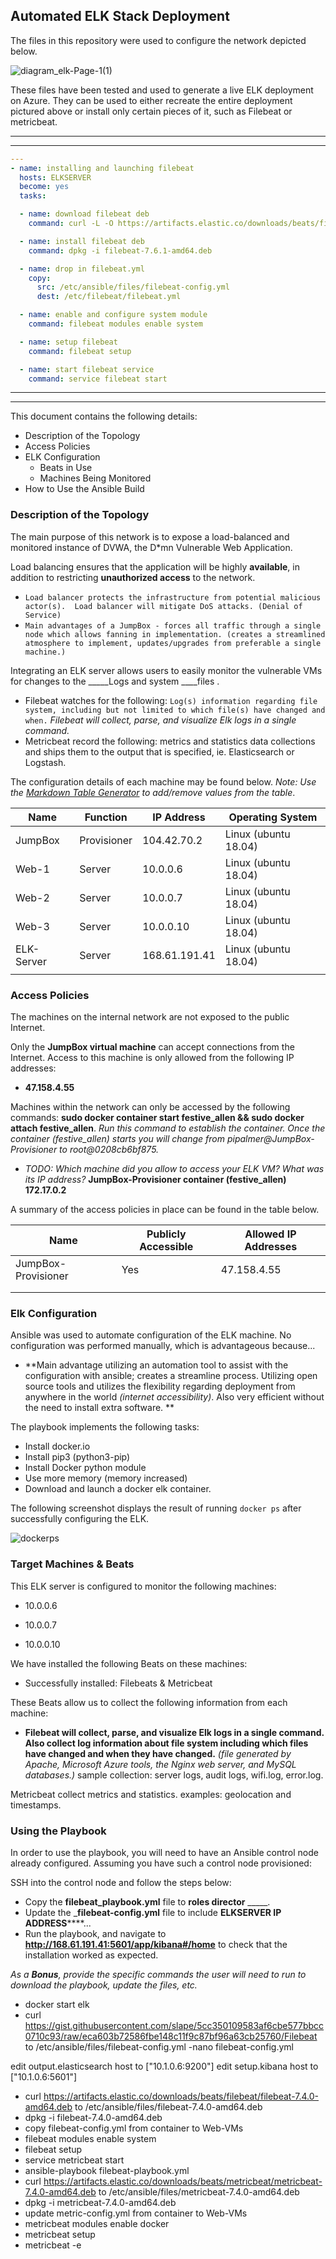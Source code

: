 ## Automated ELK Stack Deployment

The files in this repository were used to configure the network depicted below.

![diagram_elk-Page-1(1)](../Diagrams/diagram_elk-Page-1(1).png)   

These files have been tested and used to generate a live ELK deployment on Azure. They can be used to either recreate the entire deployment pictured above or install only certain pieces of it, such as Filebeat or metricbeat.

---
---

```yml
---
- name: installing and launching filebeat
  hosts: ELKSERVER
  become: yes
  tasks:

  - name: download filebeat deb
    command: curl -L -O https://artifacts.elastic.co/downloads/beats/filebeat/filebeat-7.6.1-amd64.deb

  - name: install filebeat deb
    command: dpkg -i filebeat-7.6.1-amd64.deb

  - name: drop in filebeat.yml
    copy:
      src: /etc/ansible/files/filebeat-config.yml
      dest: /etc/filebeat/filebeat.yml

  - name: enable and configure system module
    command: filebeat modules enable system

  - name: setup filebeat
    command: filebeat setup

  - name: start filebeat service
    command: service filebeat start
```

---


---
This document contains the following details:
- Description of the Topology
- Access Policies
- ELK Configuration
  - Beats in Use
  - Machines Being Monitored
- How to Use the Ansible Build


### Description of the Topology

The main purpose of this network is to expose a load-balanced and monitored instance of DVWA, the D*mn Vulnerable Web Application.

Load balancing ensures that the application will be highly  **available**, in addition to restricting **unauthorized access** to the network.
- ``Load balancer protects the infrastructure from potential malicious actor(s).  Load balancer will mitigate DoS attacks. (Denial of Service)``    
- ``Main advantages of a JumpBox - forces all traffic through a single node which allows fanning in implementation. (creates a streamlined atmosphere to implement, updates/upgrades from preferable a single machine.)`` 

Integrating an ELK server allows users to easily monitor the vulnerable VMs for changes to the _____Logs and system ____files .
- Filebeat watches for the following: ``Log(s) information regarding file system, including but not limited to which file(s) have changed and when.`` *Filebeat will collect, parse, and visualize Elk logs in a single command.*
- Metricbeat record the following:  metrics and statistics data collections and ships them to the output that is specified, ie. Elasticsearch or Logstash. 

The configuration details of each machine may be found below.
_Note: Use the [Markdown Table Generator](http://www.tablesgenerator.com/markdown_tables) to add/remove values from the table_.

| Name       | Function    | IP Address    | Operating System     |
| ---------- | ----------- | ------------- | -------------------- |
| JumpBox    | Provisioner | 104.42.70.2   | Linux (ubuntu 18.04) |
| Web-1      | Server      | 10.0.0.6      | Linux (ubuntu 18.04) |
| Web-2      | Server      | 10.0.0.7      | Linux (ubuntu 18.04) |
| Web-3      | Server      | 10.0.0.10     | Linux (ubuntu 18.04) |
| ELK-Server | Server      | 168.61.191.41 | Linux (ubuntu 18.04) |
|            |             |               |                      |

### Access Policies

The machines on the internal network are not exposed to the public Internet. 

Only the **JumpBox virtual machine** can accept connections from the Internet. Access to this machine is only allowed from the following IP addresses:
- **47.158.4.55**

Machines within the network can only be accessed by the following commands: **sudo docker container start festive_allen && sudo docker attach festive_allen**.  *Run this command to establish the container.  Once the container (festive_allen) starts you will change from pipalmer@JumpBox-Provisioner to root@0208cb6bf875.*
- _TODO: Which machine did you allow to access your ELK VM? What was its IP address?_  **JumpBox-Provisioner container (festive_allen) 172.17.0.2**

A summary of the access policies in place can be found in the table below.

| Name                | Publicly Accessible   | Allowed IP Addresses |
| ------------------- | --------------------- | -------------------- |
| JumpBox-Provisioner | Yes                   | 47.158.4.55          |
|                     |                       |                      |
|                     |                       |                      |

### Elk Configuration

Ansible was used to automate configuration of the ELK machine. No configuration was performed manually, which is advantageous because...
- **Main advantage utilizing an automation tool to assist with the  configuration with ansible; creates a streamline process.  Utilizing open source tools and utilizes the flexibility regarding deployment from anywhere in the world *(internet accessibility)*.  Also very efficient without the need to install extra software.     **

The playbook implements the following tasks:
- Install docker.io
- Install pip3 (python3-pip)
- Install Docker python module
- Use more memory (memory increased)
- Download and launch a docker elk container.

The following screenshot displays the result of running `docker ps` after successfully configuring the ELK.

![dockerps](../Diagrams/dockerps.PNG) 


### Target Machines & Beats
This ELK server is configured to monitor the following machines:

- 10.0.0.6

- 10.0.0.7

- 10.0.0.10

  

We have installed the following Beats on these machines:
- Successfully installed: Filebeats & Metricbeat

These Beats allow us to collect the following information from each machine:
- **Filebeat will collect, parse, and visualize Elk logs in a single command.  Also collect log information about file system including which files have changed and when they have changed.** *(file generated by Apache, Microsoft Azure tools, the Nginx web server, and MySQL databases.)*  sample collection: server logs, audit logs, wifi.log, error.log.

 Metricbeat collect metrics and statistics. examples: geolocation and timestamps.  

### Using the Playbook
In order to use the playbook, you will need to have an Ansible control node already configured. Assuming you have such a control node provisioned: 

SSH into the control node and follow the steps below:
- Copy the **filebeat_playbook.yml** file to **roles director** _____.
- Update the _**filebeat-config.yml** file to include **ELKSERVER IP ADDRESS******...
- Run the playbook, and navigate to **http://168.61.191.41:5601/app/kibana#/home** to check that the installation worked as expected.

_As a **Bonus**, provide the specific commands the user will need to run to download the playbook, update the files, etc._
- docker start elk
- curl https://gist.githubusercontent.com/slape/5cc350109583af6cbe577bbcc0710c93/raw/eca603b72586fbe148c11f9c87bf96a63cb25760/Filebeat to /etc/ansible/files/filebeat-config.yml
-nano filebeat-config.yml

edit output.elasticsearch host to ["10.1.0.6:9200"]
edit setup.kibana host to ["10.1.0.6:5601"]

- curl https://artifacts.elastic.co/downloads/beats/filebeat/filebeat-7.4.0-amd64.deb to /etc/ansible/files/filebeat-7.4.0-amd64.deb
- dpkg -i filebeat-7.4.0-amd64.deb
- copy filebeat-config.yml from container to Web-VMs
- filebeat modules enable system
- filebeat setup
- service metricbeat start
- ansible-playbook filebeat-playbook.yml
- curl https://artifacts.elastic.co/downloads/beats/metricbeat/metricbeat-7.4.0-amd64.deb to /etc/ansible/files/metricbeat-7.4.0-amd64.deb
- dpkg -i metricbeat-7.4.0-amd64.deb
- update metric-config.yml from container to Web-VMs
- metricbeat modules enable docker
- metricbeat setup
- metricbeat -e

